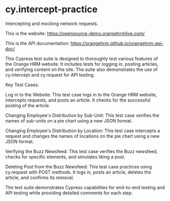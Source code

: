 # cy.intercept-practice
Intercepting and mocking network requests. 

This is the website: https://opensource-demo.orangehrmlive.com/

This is the API documentation: https://orangehrm.github.io/orangehrm-api-doc/

This Cypress test suite is designed to thoroughly test various features of the Orange HRM website. It includes tests for logging in, posting articles, and verifying content on the site. The suite also demonstrates the use of cy.intercept and cy.request for API testing.

Key Test Cases:

Log in to the Website: This test case logs in to the Orange HRM website, intercepts requests, and posts an article. It checks for the successful posting of the article.

Changing Employee's Distribution by Sub-Unit: This test case verifies the names of sub-units on a pie chart using a new JSON format.

Changing Employee's Distribution by Location: This test case intercepts a request and changes the names of locations on the pie chart using a new JSON format.

Verifying the Buzz Newsfeed: This test case verifies the Buzz newsfeed, checks for specific elements, and simulates liking a post.

Deleting Post from the Buzz Newsfeed: This test case practices using cy.request with POST methods. It logs in, posts an article, deletes the article, and confirms its removal.

The test suite demonstrates Cypress capabilities for end-to-end testing and API testing while providing detailed comments for each step.
